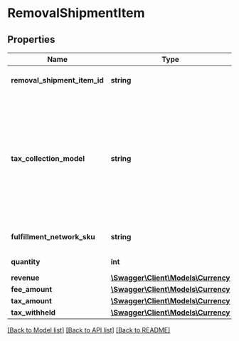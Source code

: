 # RemovalShipmentItem

## Properties
Name | Type | Description | Notes
------------ | ------------- | ------------- | -------------
**removal_shipment_item_id** | **string** | An identifier for an item in a removal shipment. | [optional] 
**tax_collection_model** | **string** | The tax collection model applied to the item.  Possible values:  * MarketplaceFacilitator - Tax is withheld and remitted to the taxing authority by Amazon on behalf of the seller.  * Standard - Tax is paid to the seller and not remitted to the taxing authority by Amazon. | [optional] 
**fulfillment_network_sku** | **string** | The Amazon fulfillment network SKU for the item. | [optional] 
**quantity** | **int** | The quantity of the item. | [optional] 
**revenue** | [**\Swagger\Client\Models\Currency**](Currency.md) |  | [optional] 
**fee_amount** | [**\Swagger\Client\Models\Currency**](Currency.md) |  | [optional] 
**tax_amount** | [**\Swagger\Client\Models\Currency**](Currency.md) |  | [optional] 
**tax_withheld** | [**\Swagger\Client\Models\Currency**](Currency.md) |  | [optional] 

[[Back to Model list]](../../README.md#documentation-for-models) [[Back to API list]](../../README.md#documentation-for-api-endpoints) [[Back to README]](../../README.md)

